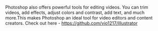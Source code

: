Photoshop also offers powerful tools for editing videos. You can trim videos, add effects, adjust colors and contrast, add text, and much more.This makes Photoshop an ideal tool for video editors and content creators. Check out here - https://github.com/vio1217/Illustrator
